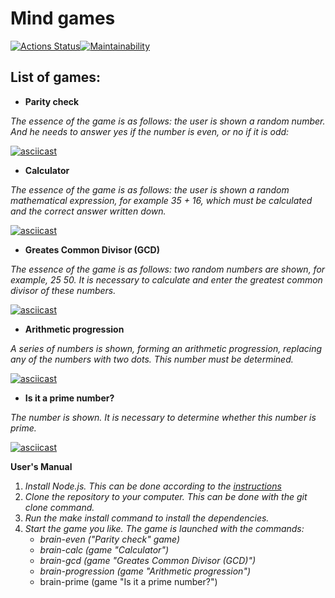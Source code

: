 # Mind games


[![Actions Status](https://github.com/bearBenjamin/frontend-project-44/workflows/hexlet-check/badge.svg)](https://github.com/bearBenjamin/frontend-project-44/actions)[![Maintainability](https://api.codeclimate.com/v1/badges/e98323661123421a2b34/maintainability)](https://codeclimate.com/github/bearBenjamin/frontend-project-44/maintainability)

## List of games:

* **Parity check**

*The essence of the game is as follows: the user is shown a random number. And he needs to answer yes if the number is even, or no if it is odd:*

[![asciicast](https://asciinema.org/a/574859.svg)](https://asciinema.org/a/574859)



* **Calculator**

*The essence of the game is as follows: the user is shown a random mathematical expression, for example 35 + 16, which must be calculated and the correct answer written down.*

[![asciicast](https://asciinema.org/a/575128.svg)](https://asciinema.org/a/575128)



* **Greates Common Divisor (GCD)**

*The essence of the game is as follows: two random numbers are shown, for example, 25 50. It is necessary to calculate and enter the greatest common divisor of these numbers.*

[![asciicast](https://asciinema.org/a/577379.svg)](https://asciinema.org/a/577379)



* **Arithmetic progression**

*A series of numbers is shown, forming an arithmetic progression, replacing any of the numbers with two dots. This number must be determined.*

[![asciicast](https://asciinema.org/a/577559.svg)](https://asciinema.org/a/577559)



* **Is it a prime number?**

*The number is shown. It is necessary to determine whether this number is prime.*

[![asciicast](https://asciinema.org/a/577962.svg)](https://asciinema.org/a/577962)

**User's Manual**
1. *Install Node.js. This can be done according to the [instructions](https://github.com/Hexlet/ru-instructions/blob/main/nodejs.md)*
2. *Clone the repository to your computer. This can be done with the git clone command.*
3. *Run the make install command to install the dependencies.*
4. *Start the game you like. The game is launched with the commands:*
	* *brain-even ("Parity check" game)*
	* *brain-calc (game "Calculator")*
	* *brain-gcd (game "Greates Common Divisor (GCD)")*
	* *brain-progression (game "Arithmetic progression")*
	* brain-prime (game "Is it a prime number?")

